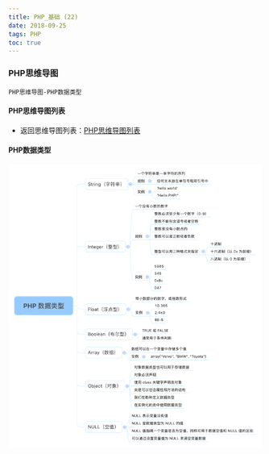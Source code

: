 ```yaml
---
title: PHP_基础 (22)
date: 2018-09-25
tags: PHP 
toc: true
---
```


### PHP思维导图
    PHP思维导图-PHP数据类型

<!-- more -->

#### PHP思维导图列表
- 返回思维导图列表：[PHP思维导图列表](/2018/201809/base_PHP18/)

#### PHP数据类型
![PHP数据类型](/img/20180925_1.png)
